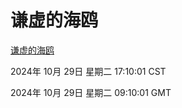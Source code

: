 # 谦虚的海鸥
[谦虚的海鸥](http://219.139.197.74:56308/qxdho/course/base/hotlink/index.php)

2024年 10月 29日 星期二 17:10:01 CST

2024年 10月 29日 星期二 09:10:01 GMT
